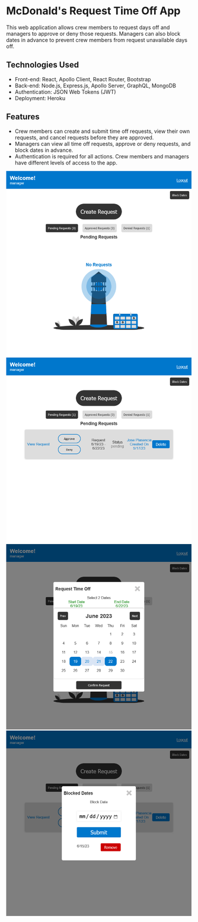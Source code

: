 McDonald's Request Time Off App
=========================

This web application allows crew members to request days off and managers to approve or deny those requests. Managers can also block dates in advance to prevent crew members from request unavailable days off.

Technologies Used
-----------------

-   Front-end: React, Apollo Client, React Router, Bootstrap
-   Back-end: Node.js, Express.js, Apollo Server, GraphQL, MongoDB
-   Authentication: JSON Web Tokens (JWT)
-   Deployment: Heroku

Features
--------

-   Crew members can create and submit time off requests, view their own requests, and cancel requests before they are approved.
-   Managers can view all time off requests, approve or deny requests, and block dates in advance.
-   Authentication is required for all actions. Crew members and managers have different levels of access to the app.


<!-- ![home rto](rto-home.png) -->
<img src="imgs/rto-home.png" alt= “” width="500px" height="500px">
<img src="imgs/rto-request.png" alt= “” width="500px" height="500px">
<img src="imgs/rto-create_request.png" alt= “” width="500px" height="500px">
<img src="imgs/rto-blockdates.png" alt= “” width="500px" height="500px">

